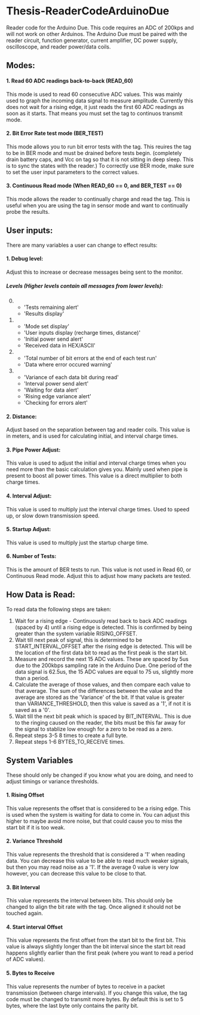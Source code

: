 # Thesis-ReaderCodeArduinoDue

Reader code for the Arduino Due. This code requires an ADC of 200kps and will not work on other Arduinos. The Arduino Due must be paired with the reader circuit, function generator, current amplifier, DC power supply, oscilloscope, and reader power/data coils. 

## Modes:
#### 1. Read 60 ADC readings back-to-back (READ_60)
This mode is used to read 60 consecutive ADC values. This was mainly used to graph the incoming data signal to measure amplitude. Currently this does not wait for a rising edge, it just reads the first 60 ADC readings as soon as it starts. That means you must set the tag to continuos transmit mode.

#### 2. Bit Error Rate test mode (BER_TEST)
This mode allows you to run bit error tests with the tag. This reuires the tag to be in BER mode and must be drained before tests begin. (completely drain battery caps, and Vcc on tag so that it is not sitting in deep sleep. This is to sync the states with the reader.)
To correctly use BER mode, make sure to set the user input parameters to the correct values.

#### 3. Continuous Read mode (When READ_60 == 0, and BER_TEST == 0)
This mode allows the reader to continually charge and read the tag. This is useful when you are using the tag in sensor mode and want to continually probe the results. 

## User inputs:
There are many variables a user can change to effect results:
#### 1. Debug level:
Adjust this to increase or decrease messages being sent to the monitor.

##### Levels (Higher levels contain all messages from lower levels):
0. - 'Tests remaining alert'
   - 'Results display'
          
1. - 'Mode set display'
   - 'User inputs display (recharge times, distance)'
   - 'Initial power send alert'
   - 'Received data in HEX/ASCII'
          
2. - 'Total number of bit errors at the end of each test run'
   - 'Data where error occured warning'
          
3. - 'Variance of each data bit during read'
   - 'Interval power send alert'
   - 'Waiting for data alert'
   - 'Rising edge variance alert'
   - 'Checking for errors alert' 

#### 2. Distance:
Adjust based on the separation between tag and reader coils. This value is in meters, and is used for calculating initial, and interval charge times.

#### 3. Pipe Power Adjust: 
This value is used to adjust the initial and interval charge times when you need more than the basic calculation gives you. Mainly used when pipe is present to boost all power times. This value is a direct multiplier to both charge times.

#### 4. Interval Adjust:
This value is used to multiply just the interval charge times. Used to speed up, or slow down transmission speed. 

#### 5. Startup Adjust:
This value is used to multiply just the startup charge time. 

#### 6. Number of Tests:
This is the amount of BER tests to run. This value is not used in Read 60, or Continuous Read mode. Adjust this to adjust how many packets are tested.


## How Data is Read:
To read data the following steps are taken:
1. Wait for a rising edge - Continuously read back to back ADC readings (spaced by 4) until a rising edge is detected. This is confirmed by being greater than the system variable RISING_OFFSET.
2. Wait till next peak of signal, this is determined to be START_INTERVAL_OFFSET after the rising edge is detected. This will be the location of the first data bit to read as the first peak is the start bit.  
3. Measure and record the next 15 ADC values. These are spaced by 5us due to the 200kbps sampling rate in the Arduino Due. One period of the data signal is 62.5us, the 15 ADC values are equal to 75 us, slightly more than a period. 
4. Calculate the average of those values, and then compare each value to that average. The sum of the differences between the value and the average are stored as the 'Variance' of the bit. If that value is greater than VARIANCE_THRESHOLD, then this value is saved as a '1', if not it is saved as a '0'.
5. Wait till the next bit peak which is spaced by BIT_INTERVAL. This is due to the ringing caused on the reader, the bits must be this far away for the signal to stablize low enough for a zero to be read as a zero. 
6. Repeat steps 3-5 8 times to create a full byte.
7. Repeat steps 1-6 BYTES_TO_RECEIVE times.


## System Variables
These should only be changed if you know what you are doing, and need to adjust timings or variance thresholds.

#### 1. Rising Offset
This value represents the offset that is considered to be a rising edge. This is used when the system is waiting for data to come in. You can adjust this higher to maybe avoid more noise, but that could cause you to miss the start bit if it is too weak.

#### 2. Variance Threshold
This value represents the threshold that is considered a '1' when reading data. You can decrease this value to be able to read much weaker signals, but then you may read noise as a '1'. If the average 0 value is very low however, you can decrease this value to be close to that. 

#### 3. Bit Interval
This value represents the interval between bits. This should only be changed to align the bit rate with the tag. Once aligned it should not be touched again.

#### 4. Start interval Offset
This value represents the first offset from the start bit to the first bit. This value is always slightly longer than the bit interval since the start bit read happens slightly earlier than the first peak (where you want to read a period of ADC values).

#### 5. Bytes to Receive
This value represents the number of bytes to receive in a packet transmission (between charge intervals). If you change this value, the tag code must be changed to transmit more bytes. By default this is set to 5 bytes, where the last byte only contains the parity bit.

